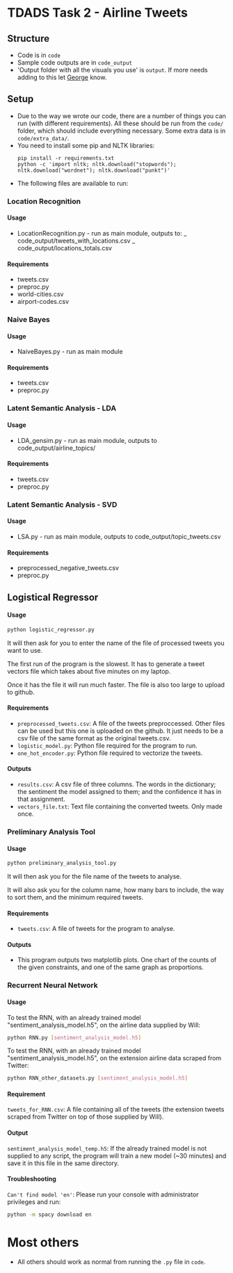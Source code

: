 # TDADS Task 2 - Airline Tweets

## Structure

- Code is in `code`
- Sample code outputs are in `code_output`
- 'Output folder with all the visuals you use' is `output`. If more needs adding to this let [George](mailto:sc18gah@leeds.ac.uk) know.

## Setup

- Due to the way we wrote our code, there are a number of things you can run (with different requirements). All these should be run from the `code/` folder, which should include everything necessary. Some extra data is in `code/extra_data/`.
- You need to install some pip and NLTK libraries:
  ```
  pip install -r requirements.txt
  python -c 'import nltk; nltk.download("stopwords"); nltk.download("wordnet"); nltk.download("punkt")'
  ```
- The following files are available to run:

### Location Recognition

#### Usage

- LocationRecognition.py - run as main module, outputs to:
  _ code_output/tweets_with_locations.csv
  _ code_output/locations_totals.csv

#### Requirements

- tweets.csv
- preproc.py
- world-cities.csv
- airport-codes.csv

### Naive Bayes

#### Usage

- NaiveBayes.py - run as main module

#### Requirements

- tweets.csv
- preproc.py

### Latent Semantic Analysis - LDA

#### Usage

- LDA_gensim.py - run as main module, outputs to code_output/airline_topics/

#### Requirements

- tweets.csv
- preproc.py

### Latent Semantic Analysis - SVD

#### Usage

- LSA.py - run as main module, outputs to code_output/topic_tweets.csv

#### Requirements

- preprocessed_negative_tweets.csv
- preproc.py

## Logistical Regressor

#### Usage

```bash
python logistic_regressor.py
```

It will then ask for you to enter the name of the file of processed tweets you want to use.

The first run of the program is the slowest. It has to generate a tweet vectors file which takes about five minutes on my laptop.

Once it has the file it will run much faster. The file is also too large to upload to github.

#### Requirements

- `preprocessed_tweets.csv`: A file of the tweets preproccessed. Other files can be used but this one is uploaded on the github. It just needs to be a csv file of the same format as the original tweets.csv.
- `logistic_model.py`: Python file required for the program to run.
- `one_hot_encoder.py`: Python file required to vectorize the tweets.

#### Outputs

- `results.csv`: A csv file of three columns. The words in the dictionary; the sentiment the model assigned to them; and the confidence it has in that assignment.
- `vectors_file.txt`: Text file containing the converted tweets. Only made once.

### Preliminary Analysis Tool

#### Usage

```bash
python preliminary_analysis_tool.py
```

It will then ask you for the file name of the tweets to analyse.

It will also ask you for the column name, how many bars to include, the way to sort them, and the minimum required tweets.

#### Requirements

- `tweets.csv`: A file of tweets for the program to analyse.

#### Outputs

- This program outputs two matplotlib plots. One chart of the counts of the given constraints, and one of the same graph as proportions.

### Recurrent Neural Network

#### Usage

To test the RNN, with an already trained model "sentiment_analysis_model.h5", on the airline data supplied by Will:

```bash
python RNN.py [sentiment_analysis_model.h5]
```

To test the RNN, with an already trained model "sentiment_analysis_model.h5", on the extension airline data scraped from Twitter:

```bash
python RNN_other_datasets.py [sentiment_analysis_model.h5]
```

#### Requirement

`tweets_for_RNN.csv`: A file containing all of the tweets (the extension tweets scraped from Twitter on top of those supplied by Will).

#### Output

`sentiment_analysis_model_temp.h5`: If the already trained model is not supplied to any script, the program will train a new model (\~30 minutes) and save it in this file in the same directory.

#### Troubleshooting

`Can't find model 'en'`: Please run your console with administrator privileges and run:

```bash
python -m spacy download en
```

# Most others

- All others should work as normal from running the `.py` file in `code`.
